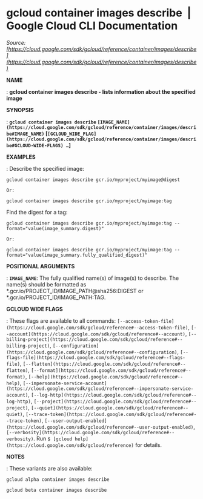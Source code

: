 # gcloud container images describe  |  Google Cloud CLI Documentation

*Source: [https://cloud.google.com/sdk/gcloud/reference/container/images/describe](https://cloud.google.com/sdk/gcloud/reference/container/images/describe)*

**NAME**

: **gcloud container images describe - lists information about the specified image**

**SYNOPSIS**

: **`gcloud container images describe` `[IMAGE_NAME](https://cloud.google.com/sdk/gcloud/reference/container/images/describe#IMAGE_NAME)` [`[GCLOUD_WIDE_FLAG](https://cloud.google.com/sdk/gcloud/reference/container/images/describe#GCLOUD-WIDE-FLAGS) …`]**

**EXAMPLES**

: Describe the specified image:

```
gcloud container images describe gcr.io/myproject/myimage@digest
```

```
Or:
```

```
gcloud container images describe gcr.io/myproject/myimage:tag
```

Find the digest for a tag:

```
gcloud container images describe gcr.io/myproject/myimage:tag --format="value(image_summary.digest)"
```

```
Or:
```

```
gcloud container images describe gcr.io/myproject/myimage:tag --format="value(image_summary.fully_qualified_digest)"
```

**POSITIONAL ARGUMENTS**

: **`IMAGE_NAME`**:
The fully qualified name(s) of image(s) to describe. The name(s) should be
formatted as *.gcr.io/PROJECT_ID/IMAGE_PATH@sha256:DIGEST or
*.gcr.io/PROJECT_ID/IMAGE_PATH:TAG.

**GCLOUD WIDE FLAGS**

: These flags are available to all commands: `[--access-token-file](https://cloud.google.com/sdk/gcloud/reference#--access-token-file)`,
`[--account](https://cloud.google.com/sdk/gcloud/reference#--account)`, `[--billing-project](https://cloud.google.com/sdk/gcloud/reference#--billing-project)`,
`[--configuration](https://cloud.google.com/sdk/gcloud/reference#--configuration)`,
`[--flags-file](https://cloud.google.com/sdk/gcloud/reference#--flags-file)`,
`[--flatten](https://cloud.google.com/sdk/gcloud/reference#--flatten)`, `[--format](https://cloud.google.com/sdk/gcloud/reference#--format)`, `[--help](https://cloud.google.com/sdk/gcloud/reference#--help)`, `[--impersonate-service-account](https://cloud.google.com/sdk/gcloud/reference#--impersonate-service-account)`,
`[--log-http](https://cloud.google.com/sdk/gcloud/reference#--log-http)`,
`[--project](https://cloud.google.com/sdk/gcloud/reference#--project)`, `[--quiet](https://cloud.google.com/sdk/gcloud/reference#--quiet)`, `[--trace-token](https://cloud.google.com/sdk/gcloud/reference#--trace-token)`, `[--user-output-enabled](https://cloud.google.com/sdk/gcloud/reference#--user-output-enabled)`,
`[--verbosity](https://cloud.google.com/sdk/gcloud/reference#--verbosity)`.
Run `$ [gcloud help](https://cloud.google.com/sdk/gcloud/reference)` for details.

**NOTES**

: These variants are also available:

```
gcloud alpha container images describe
```

```
gcloud beta container images describe
```